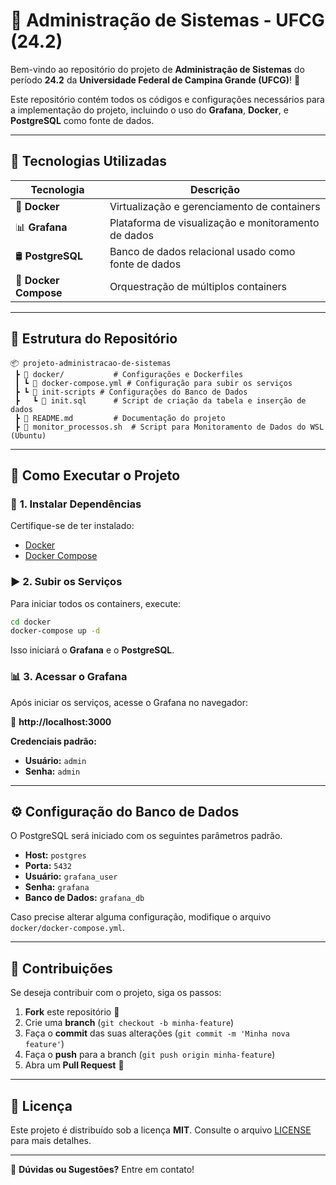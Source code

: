 # 🎯 Administração de Sistemas - UFCG (24.2)

Bem-vindo ao repositório do projeto de **Administração de Sistemas** do período **24.2** da **Universidade Federal de Campina Grande (UFCG)**! 🚀

Este repositório contém todos os códigos e configurações necessários para a implementação do projeto, incluindo o uso do **Grafana**, **Docker**, e **PostgreSQL** como fonte de dados.

---

## 📌 Tecnologias Utilizadas

| Tecnologia  | Descrição |
|------------|-------------------------------------------|
| 🐳 **Docker** | Virtualização e gerenciamento de containers |
| 📊 **Grafana** | Plataforma de visualização e monitoramento de dados |
| 🛢️ **PostgreSQL** | Banco de dados relacional usado como fonte de dados |
| 🔧 **Docker Compose** | Orquestração de múltiplos containers |

---

## 📂 Estrutura do Repositório

```
📦 projeto-administracao-de-sistemas
 ┣ 📂 docker/           # Configurações e Dockerfiles
 ┃ ┗ 📜 docker-compose.yml # Configuração para subir os serviços
 ┣ ┗ 📂 init-scripts # Configurações do Banco de Dados
 ┣   ┗ 📜 init.sql      # Script de criação da tabela e inserção de dados
 ┣ 📜 README.md         # Documentação do projeto
 ┣ 📜 monitor_processos.sh  # Script para Monitoramento de Dados do WSL (Ubuntu)
```

---

## 🚀 Como Executar o Projeto

### 🔧 **1. Instalar Dependências**
Certifique-se de ter instalado:
- [Docker](https://www.docker.com/)
- [Docker Compose](https://docs.docker.com/compose/install/)

### ▶️ **2. Subir os Serviços**
Para iniciar todos os containers, execute:

```bash
cd docker
docker-compose up -d
```

Isso iniciará o **Grafana** e o **PostgreSQL**.

### 📊 **3. Acessar o Grafana**
Após iniciar os serviços, acesse o Grafana no navegador:

🔗 **http://localhost:3000**

**Credenciais padrão:**
- **Usuário:** `admin`
- **Senha:** `admin`

---

## ⚙️ Configuração do Banco de Dados
O PostgreSQL será iniciado com os seguintes parâmetros padrão.

- **Host:** `postgres`
- **Porta:** `5432`
- **Usuário:** `grafana_user`
- **Senha:** `grafana`
- **Banco de Dados:** `grafana_db`

Caso precise alterar alguma configuração, modifique o arquivo `docker/docker-compose.yml`.

---

## 📌 Contribuições
Se deseja contribuir com o projeto, siga os passos:

1. **Fork** este repositório 🍴
2. Crie uma **branch** (`git checkout -b minha-feature`)
3. Faça o **commit** das suas alterações (`git commit -m 'Minha nova feature'`)
4. Faça o **push** para a branch (`git push origin minha-feature`)
5. Abra um **Pull Request** 🚀

---

## 📄 Licença
Este projeto é distribuído sob a licença **MIT**. Consulte o arquivo [LICENSE](LICENSE) para mais detalhes.

---

📢 **Dúvidas ou Sugestões?** Entre em contato!

